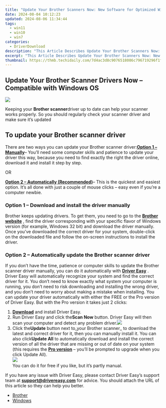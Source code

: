 ```yaml
---
title: "Update Your Brother Scanners Now: New Software for Optimized Windows Compatibility"
date: 2024-08-04 10:12:23
updated: 2024-08-06 11:34:44
tags:
  - win11
  - win10
  - win7
categories:
  - DriverDownload
description: "This Article Describes Update Your Brother Scanners Now: New Software for Optimized Windows Compatibility"
excerpt: "This Article Describes Update Your Brother Scanners Now: New Software for Optimized Windows Compatibility"
thumbnail: https://thmb.techidaily.com/7d4ac3d8c9076518086c796719296f1fe2886affc5c5baeeba9abc4d1be7fd83.jpg
---
```


## Update Your Brother Scanner Drivers Now – Compatible with Windows OS

![](https://images.drivereasy.com/wp-content/uploads/2018/08/mfcj650dw_us_eu_as.jpg)

Keeping your **Brother scanner**driver up to date can help your scanner works properly. So you should regularly check your scanner driver and make sure it’s updated

## To update your Brother scanner driver

There are two ways you can update your Brother scanner driver:[**Option 1 – Manually**](https://tools.techidaily.com/drivereasy/download/)– You’ll need some computer skills and patience to update your driver this way, because you need to find exactly the right the driver online, download it and install it step by step.

OR

[**Option 2 – Automatically (Recommended)**](https://www.drivereasy.com/knowledge/brother-scanner-drivers-update-for-windows/#b)– This is the quickest and easiest option. It’s all done with just a couple of mouse clicks – easy even if you’re a computer newbie.

### Option 1 – Download and install the driver manually

Brother keeps updating drivers. To get them, you need to go to the **[Brother website](https://support.brother.com)** , find the driver corresponding with your specific flavor of Windows version (for example, Windows 32 bit) and download the driver manually. Once you’ve downloaded the correct driver for your system, double-click on the downloaded file and follow the on-screen instructions to install the driver.

### Option 2 – Automatically update the Brother scanner driver

If you don’t have the time, patience or computer skills to update the Brother scanner driver manually, you can do it automatically with **[Driver Easy](https://tools.techidaily.com/drivereasy/download/)** . Driver Easy will automatically recognize your system and find the correct driver for it. You don’t need to know exactly what system your computer is running, you don’t need to risk downloading and installing the wrong driver, and you don’t need to worry about making a mistake when installing. You can update your driver automatically with either the FREE or the Pro version of Driver Easy. But with the Pro version it takes just 2 clicks:

1. [**Download**](https://tools.techidaily.com/drivereasy/download/) and install Driver Easy.
2. Run Driver Easy and click the**Scan Now** button. Driver Easy will then scan your computer and detect any problem driver.![](https://images.drivereasy.com/wp-content/uploads/2018/08/img_5b7e74534ce8f.jpg)
3. Click the**Update** button next to_your Brother scanner_ to download the latest and correct driver for it, then you can manually install it. You can also click**Update All** to automatically download and install the correct version of all the driver that are missing or out of date on your system (this requires the **[Pro version](https://tools.techidaily.com/drivereasy/download/)**  – you’ll be prompted to upgrade when you click Update All).  
![](https://images.drivereasy.com/wp-content/uploads/2018/08/img_5b89129e1462c.jpg)  
 You can do it for free if you like, but it’s partly manual.

 If you have any issue with Driver Easy, please contact Driver Easy’s support team at **[support@drivereasy.com](https://tools.techidaily.com/drivereasy/download/)**  for advice. You should attach the URL of this article so they can help you better.

* [Brother](https://tools.techidaily.com/drivereasy/download/)
* [Windows](https://tools.techidaily.com/drivereasy/download/)

<ins class="adsbygoogle"
     style="display:block"
     data-ad-format="autorelaxed"
     data-ad-client="ca-pub-7571918770474297"
     data-ad-slot="1223367746"></ins>



<ins class="adsbygoogle"
     style="display:block"
     data-ad-client="ca-pub-7571918770474297"
     data-ad-slot="8358498916"
     data-ad-format="auto"
     data-full-width-responsive="true"></ins>
